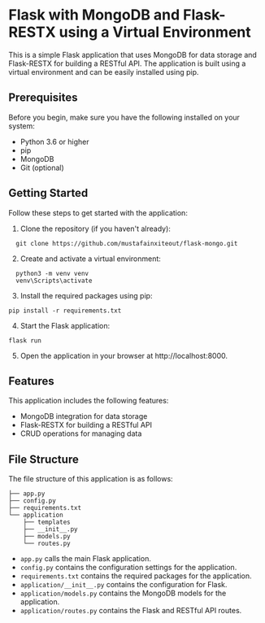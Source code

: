 
# Flask with MongoDB and Flask-RESTX using a Virtual Environment

This is a simple Flask application that uses MongoDB for data storage and Flask-RESTX for building a RESTful API. The application is built using a virtual environment and can be easily installed using pip.


## Prerequisites
Before you begin, make sure you have the following installed on your system:

- Python 3.6 or higher
- pip
- MongoDB
- Git (optional)


## Getting Started

Follow these steps to get started with the application:

1. Clone the repository (if you haven't already):

```
  git clone https://github.com/mustafainxiteout/flask-mongo.git
```

2. Create and activate a virtual environment:

```
  python3 -m venv venv
  venv\Scripts\activate
```

3. Install the required packages using pip:

```
pip install -r requirements.txt
```

4. Start the Flask application:

```
flask run
```

5. Open the application in your browser at http://localhost:8000.



## Features
This application includes the following features:

- MongoDB integration for data storage
- Flask-RESTX for building a RESTful API
- CRUD operations for managing data

## File Structure
The file structure of this application is as follows:

```
├── app.py
├── config.py
├── requirements.txt
└── application
    ├── templates
    ├── __init__.py
    ├── models.py
    └── routes.py    
```

- `app.py` calls the main Flask application.
- `config.py` contains the configuration settings for the application.
- `requirements.txt` contains the required packages for the application.
- `application/__init__.py` contains the configuration for Flask.
- `application/models.py` contains the MongoDB models for the application.
- `application/routes.py` contains the Flask and RESTful API routes.
